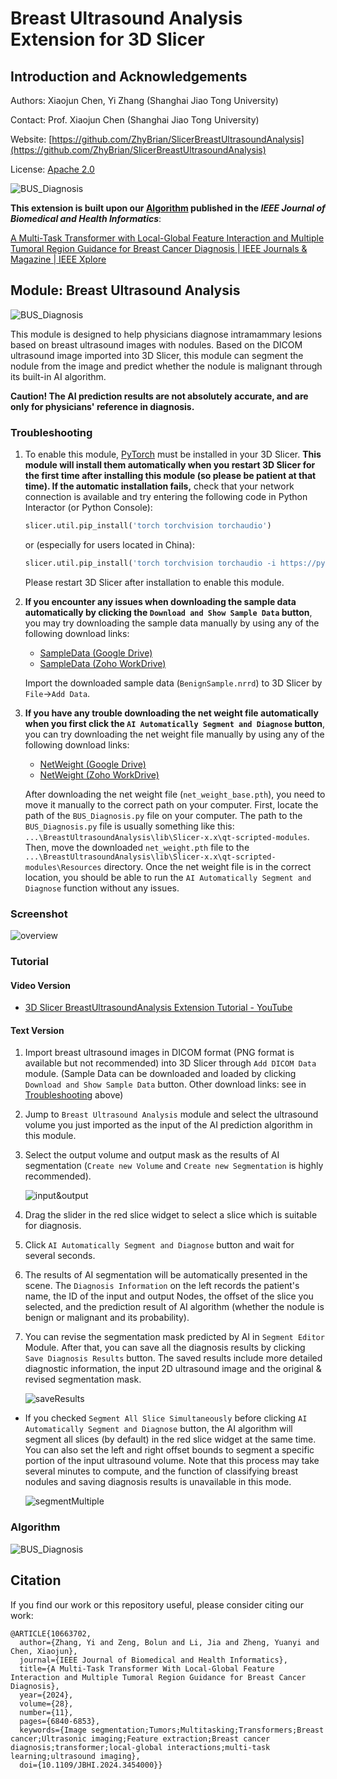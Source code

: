 # Breast Ultrasound Analysis Extension for 3D Slicer

## Introduction and Acknowledgements

Authors: Xiaojun Chen, Yi Zhang (Shanghai Jiao Tong University)

Contact: Prof. Xiaojun Chen (Shanghai Jiao Tong University)

Website: [https://github.com/ZhyBrian/SlicerBreastUltrasoundAnalysis](https://github.com/ZhyBrian/SlicerBreastUltrasoundAnalysis)

License: [Apache 2.0](https://www.apache.org/licenses/LICENSE-2.0)

<img src="./Screenshots/SJTU.png" alt="BUS_Diagnosis"  />

**This extension is built upon our [Algorithm](#Algorithm) published in the *IEEE Journal of Biomedical and Health Informatics***: 

[A Multi-Task Transformer with Local-Global Feature Interaction and Multiple Tumoral Region Guidance for Breast Cancer Diagnosis | IEEE Journals & Magazine | IEEE Xplore](https://ieeexplore.ieee.org/document/10663702/keywords#keywords)



## Module: Breast Ultrasound Analysis

<img src="./BUS_Diagnosis.png" alt="BUS_Diagnosis"/>

This module is designed to help physicians diagnose intramammary lesions based on breast ultrasound images with nodules. Based on the DICOM ultrasound image imported into 3D Slicer, this module can segment the nodule from the image and predict whether the nodule is malignant through its built-in AI algorithm.

**Caution! The AI prediction results are not absolutely accurate, and are only for physicians' reference in diagnosis.**



### Troubleshooting

1. To enable this module, [PyTorch](https://pytorch.org/) must be installed in your 3D Slicer. **This module will install them automatically when you restart 3D Slicer for the first time after installing this module (so please be patient at that time). If the automatic installation fails,** check that your network connection is available and try entering the following code in Python Interactor (or Python Console): 

   ```python
   slicer.util.pip_install('torch torchvision torchaudio')
   ```

   or (especially for users located in China):

   ```python
   slicer.util.pip_install('torch torchvision torchaudio -i https://pypi.tuna.tsinghua.edu.cn/simple')
   ```

   Please restart 3D Slicer after installation to enable this module.

2. **If you encounter any issues when downloading the sample data automatically by clicking the `Download and Show Sample Data` button**, you may try downloading the sample data manually by using any of the following download links:

   - [SampleData (Google Drive)](https://drive.google.com/file/d/1ILKMUFD4wtgeFgvpiKPt5k0SQWVaJ2jG/view?usp=sharing)
   - [SampleData (Zoho WorkDrive)](https://workdrive.zoho.com.cn/file/jy075c6237954580e4ccf98fca3fd55bacf66)
   
   Import the downloaded sample data (`BenignSample.nrrd`) to 3D Slicer by `File`->`Add Data`.
   
3. **If you have any trouble downloading the net weight file automatically when you first click the `AI Automatically Segment and Diagnose` button**, you can try downloading the net weight file manually by using any of the following download links: 

   - [NetWeight (Google Drive)](https://drive.google.com/file/d/1lfYU8dPFIRQ4uWio_YlbG-31i35uttwA/view?usp=sharing)
   - [NetWeight (Zoho WorkDrive)](https://workdrive.zoho.com.cn/file/jy075dd560e5a2fe7475b8a02ebc889aca769)
   
   After downloading the net weight file (`net_weight_base.pth`), you need to move it manually to the correct path on your computer. First, locate the path of the `BUS_Diagnosis.py` file on your computer. The path to the `BUS_Diagnosis.py` file is usually something like this: `...\BreastUltrasoundAnalysis\lib\Slicer-x.x\qt-scripted-modules`. Then, move the downloaded `net_weight.pth` file to the `...\BreastUltrasoundAnalysis\lib\Slicer-x.x\qt-scripted-modules\Resources` directory. Once the net weight file is in the correct location, you should be able to run the `AI Automatically Segment and Diagnose` function without any issues.
   
   

### Screenshot

![overview](./Screenshots/overview.png)



### Tutorial

#### Video Version

- [3D Slicer BreastUltrasoundAnalysis Extension Tutorial - YouTube](https://www.youtube.com/watch?v=-8aWt-vl0N0)

#### Text Version

1. Import breast ultrasound images in DICOM format (PNG format is available but not recommended) into 3D Slicer through `Add DICOM Data` module. (Sample Data can be downloaded and loaded by clicking `Download and Show Sample Data` button. Other download links: see in [Troubleshooting](#Troubleshooting) above)

2. Jump to `Breast Ultrasound Analysis` module and select the ultrasound volume you just imported as the input of the AI prediction algorithm in this module.

3. Select the output volume and output mask as the results of AI segmentation (`Create new Volume` and `Create new Segmentation` is highly recommended).

   ![input&output](./Screenshots/input&output.png)

4. Drag the slider in the red slice widget to select a slice which is suitable for diagnosis.

5. Click `AI Automatically Segment and Diagnose` button and wait for several seconds.

6. The results of AI segmentation will be automatically presented in the scene. The `Diagnosis Information` on the left records the patient's name, the ID of the input and output Nodes, the offset of the slice you selected, and the prediction result of AI algorithm  (whether the nodule is benign or malignant and its probability).

7. You can revise the segmentation mask predicted by AI in `Segment Editor` Module. After that, you can save all the diagnosis results by clicking `Save Diagnosis Results` button. The saved results include more detailed diagnostic information, the input 2D ultrasound image and the original & revised segmentation mask.

   ![saveResults](./Screenshots/saveResults.png)

- If you checked `Segment All Slice Simultaneously` before clicking `AI Automatically Segment and Diagnose` button, the AI algorithm will segment all slices (by default) in the red slice widget at the same time. You can also set the left and right offset bounds to segment a specific portion of the input ultrasound volume. Note that this process may take several minutes to compute, and the function of classifying breast nodules and saving diagnosis results is unavailable in this mode.

  ![segmentMultiple](./Screenshots/segmentMultiple.png)

### Algorithm

<img src="./net_architecture.png" alt="BUS_Diagnosis"  />

## Citation

If you find our work or this repository useful, please consider citing our work:

~~~
@ARTICLE{10663702,
  author={Zhang, Yi and Zeng, Bolun and Li, Jia and Zheng, Yuanyi and Chen, Xiaojun},
  journal={IEEE Journal of Biomedical and Health Informatics}, 
  title={A Multi-Task Transformer With Local-Global Feature Interaction and Multiple Tumoral Region Guidance for Breast Cancer Diagnosis}, 
  year={2024},
  volume={28},
  number={11},
  pages={6840-6853},
  keywords={Image segmentation;Tumors;Multitasking;Transformers;Breast cancer;Ultrasonic imaging;Feature extraction;Breast cancer diagnosis;transformer;local-global interactions;multi-task learning;ultrasound imaging},
  doi={10.1109/JBHI.2024.3454000}}
~~~
